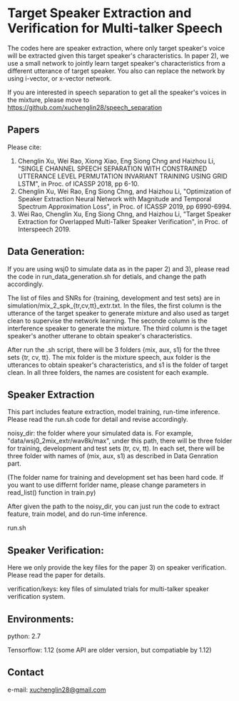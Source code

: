 # Target Speaker Extraction and Verification for Multi-talker Speech

The codes here are speaker extraction, where only target speaker's voice will be extracted given this target speaker's characteristics. In paper 2), we use a small network to jointly learn target speaker's characteristics from a different utterance of target speaker. You also can replace the network by using i-vector, or x-vector network.

If you are interested in speech separation to get all the speaker's voices in the mixture, please move to https://github.com/xuchenglin28/speech_separation

## Papers

Please cite:

 1) Chenglin Xu, Wei Rao, Xiong Xiao, Eng Siong Chng and Haizhou Li, "SINGLE CHANNEL SPEECH SEPARATION WITH CONSTRAINED UTTERANCE LEVEL PERMUTATION INVARIANT TRAINING USING GRID LSTM", in Proc. of ICASSP 2018, pp 6-10.
 2) Chenglin Xu, Wei Rao, Eng Siong Chng, and Haizhou Li, "Optimization of Speaker Extraction Neural Network with Magnitude and Temporal Spectrum Approximation Loss", in Proc. of ICASSP 2019, pp 6990-6994.
 3) Wei Rao, Chenglin Xu, Eng Siong Chng, and Haizhou Li, "Target Speaker Extraction for Overlapped Multi-Talker Speaker Verification", in Proc. of Interspeech 2019.

## Data Generation:

If you are using wsj0 to simulate data as in the paper 2) and 3), please read the code in run_data_generation.sh for detials, and change the path accordingly.

The list of files and SNRs for {training, development and test sets} are in simulation/mix_2_spk_{tr,cv,tt}\_extr.txt. In the files, the first column is the utterance of the target speaker to generate mixture and also used as target clean to supervise the network learning. The seconde column is the interference speaker to generate the mixture. The third column is the taget speaker's another utterane to obtain speaker's characteristics.

After run the .sh script, there will be 3 folders {mix, aux, s1} for the three sets {tr, cv, tt}. The mix folder is the mixture speech, aux folder is the utterances to obtain speaker's characteristics, and s1 is the folder of target clean. In all three folders, the names are cosistent for each example. 

## Speaker Extraction

This part includes feature extraction, model training, run-time inference. Please read the run.sh code for detail and revise accordingly.

noisy_dir: the folder where your simulated data is. For example, "data/wsj0_2mix_extr/wav8k/max", under this path, there will be three folder for training, development and test sets (tr, cv, tt). In each set, there will be three folder with names of (mix, aux, s1) as described in Data Genration part.

(The folder name for training and development set has been hard code. If you want to use differnt forlder name, please change parameters in read_list() function in train.py)

After given the path to the noisy_dir, you can just run the code to extract feature, train model, and do run-time inference.

   run.sh

## Speaker Verification: 

Here we only provide the key files for the paper 3) on speaker verification. Please read the paper for details.

verification/keys: key files of simulated trials for multi-talker speaker verification system.

## Environments:

python: 2.7

Tensorflow: 1.12 (some API are older version, but compatiable by 1.12)

## Contact

e-mail: xuchenglin28@gmail.com
